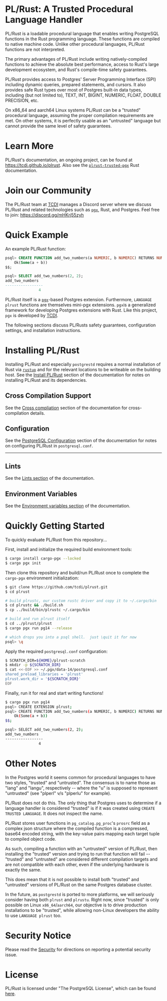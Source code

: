 # PL/Rust: A Trusted Procedural Language Handler

PL/Rust is a loadable procedural language that enables writing PostgreSQL functions in the Rust programming
language. These functions are compiled to native machine code. Unlike other procedural languages, PL/Rust functions
are not interpreted.

The primary advantages of PL/Rust include writing natively-compiled functions to achieve the absolute best performance,
access to Rust's large development ecosystem, and Rust's compile-time safety guarantees.

PL/Rust provides access to Postgres' Server Programming Interface (SPI) including dynamic queries, prepared
statements, and cursors. It also provides safe Rust types over most of Postgres built-in data types, including (but
not limited to), TEXT, INT, BIGINT, NUMERIC, FLOAT, DOUBLE PRECISION, etc.

On x86_64 and aarch64 Linux systems PL/Rust can be a "trusted" procedural language, assuming the proper compilation
requirements are met. On other systems, it is perfectly usable as an "untrusted" language but cannot provide the
same level of safety guarantees.

# Learn More

PL/Rust's documentation, an ongoing project, can be found at https://tcdi.github.io/plrust.  Also see the 
[`plrust-trusted-pgx`](https://docs.rs/plrust-trusted-pgx/latest/plrust_trusted_pgx/) Rust documentation.

# Join our Community

The PL/Rust team at [TCDI](https://www.tcdi.com/) manages a Discord server where we discuss PL/Rust and related technologies
such as [`pgx`](https://github.com/tcdi/pgx), Rust, and Postgres.  Feel free to join:  https://discord.gg/mHKrj55zyh

# Quick Example

An example PL/Rust function:

```sql
psql> CREATE FUNCTION add_two_numbers(a NUMERIC, b NUMERIC) RETURNS NUMERIC STRICT LANGUAGE plrust AS $$
    Ok(Some(a + b))
$$;

psql> SELECT add_two_numbers(2, 2);
add_two_numbers 
-----------------
               4
```

PL/Rust itself is a [`pgx`](https://github.com/tcdi/pgx)-based Postgres extension.  Furthermore,  `LANGUAGE
plrust` functions are themselves mini-pgx extensions. `pgx`is a generalized framework for developing Postgres extensions 
with Rust.  Like this project, `pgx` is developed by [TCDI](https://www.tcdi.com).

The following sections discuss PL/Rusts safety guarantees, configuration settings, and installation instructions.


# Installing PL/Rust

Installing PL/Rust and especially `postgrestd` requires a normal installation of Rust via
[`rustup`](https://rustup.rs) and for the relevant locations to be writeable on the building host.
See the [Install PL/Rust](https://tcdi.github.io/plrust/install-plrust.html)
section of the documentation for notes on installing PL/Rust and its dependencies.



## Cross Compilation Support

See the
[Cross compliation](https://tcdi.github.io/plrust/install-cross-compile.html)
section of the documentation for cross-compilation details.



## Configuration

See the [PostgreSQL Configuration](https://tcdi.github.io/plrust/config-pg.html)
section of the documentation for notes on configuring PL/Rust in
`postgresql.conf`.


----


## Lints

See the [Lints section](https://tcdi.github.io/plrust/config-lints.html)
of the documentation.


## Environment Variables

See the [Environment variables section](https://tcdi.github.io/plrust/config-env-var.html)
of the documentation.



# Quickly Getting Started

To quickly evaluate PL/Rust from this repository...

First, install and initialize the required build environment tools:

```bash
$ cargo install cargo-pgx --locked
$ cargo pgx init
```

Then clone this repository and build/run PL/Rust once to complete the `cargo-pgx` environment initialization:

```bash
$ git clone https://github.com/tcdi/plrust.git
$ cd plrust

# build plrustc, our custom rustc driver and copy it to ~/.cargo/bin
$ cd plrustc && ./build.sh    
$ cp ../build/bin/plrustc ~/.cargo/bin

# build and run plrust itself
$ cd ../plrust/plrust
$ cargo pgx run pg14 --release

# which drops you into a psql shell.  just \quit it for now
psql> \q
```

Apply the required `postgresql.conf` configuration:

```bash
$ SCRATCH_DIR=${HOME}/plrust-scratch
$ mkdir -p ${SCRATCH_DIR}
$ cat <<-EOF >> ~/.pgx/data-14/postgresql.conf
shared_preload_libraries = 'plrust'
plrust.work_dir = '${SCRATCH_DIR}'
EOF
```

Finally, run it for real and start writing functions!

```bash
$ cargo pgx run pg14
psql> CREATE EXTENSION plrust;
psql> CREATE FUNCTION add_two_numbers(a NUMERIC, b NUMERIC) RETURNS NUMERIC STRICT LANGUAGE plrust AS $$
    Ok(Some(a + b))
$$;

psql> SELECT add_two_numbers(2, 2);
add_two_numbers 
-----------------
               4
```


# Other Notes

In the Postgres world it seems common for procedural languages to have two styles, "trusted" and "untrusted".  The consensus is to name those as "lang" and "langu", respectively -- where the "u" is supposed to represent "untrusted" (see "plperl" v/s "plperlu" for example).

PL/Rust does not do this.  The only thing that Postgres uses to determine if a language handler is considered "trusted" is if it was created using `CREATE TRUSTED LANGUAGE`.  It does not inspect the name.

PL/Rust stores user functions in `pg_catalog.pg_proc`'s `prosrc` field as a complex json structure where the compiled 
function is a compressed, base64 encoded string, with the key-value pairs mapping each target tuple to compiled object code.

As such, compiling a function with an "untrusted" version of PL/Rust, then installing the "trusted" version and trying to run that function will fail -- "trusted" and "untrusted" are considered different compilation targets and are not compatible with each other, even if the underlying hardware is exactly the same.

This does mean that it is not possible to install both "trusted" and "untrusted" versions of PL/Rust on the same Postgres database cluster.

In the future, as `postgrestd` is ported to more platforms, we will seriously consider having both `plrust` and `plrustu`.  Right now, since "trusted" is only possible on Linux `x86_64`/`aarch64`, our objective is to drive production installations to be "trusted", while allowing non-Linux developers the ability to use `LANGUAGE plrust` too.


# Security Notice

Please read the [Security](SECURITY.md) for directions on reporting a potential security issue.

# License

PL/Rust is licensed under "The PostgreSQL License", which can be found [here](LICENSE.md).
